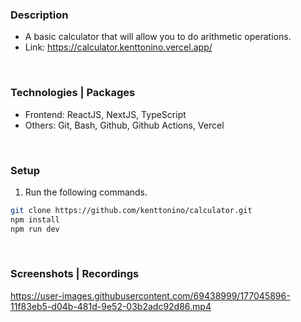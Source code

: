 ### Description
- A basic calculator that will allow you to do arithmetic operations.
- Link: https://calculator.kenttonino.vercel.app/

<br />

### Technologies | Packages
- Frontend: ReactJS, NextJS, TypeScript
- Others: Git, Bash, Github, Github Actions, Vercel

<br />

### Setup
1. Run the following commands.
```bash
git clone https://github.com/kenttonino/calculator.git
npm install
npm run dev
```

<br />

### Screenshots | Recordings
https://user-images.githubusercontent.com/69438999/177045896-11f83eb5-d04b-481d-9e52-03b2adc92d86.mp4

